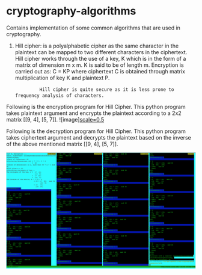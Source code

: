 # cryptography-algorithms
Contains implementation of some common algorithms that are used in cryptography.

1. Hill cipher: is a polyalphabetic cipher as the same character in the plaintext can be mapped to two different characters in
                the ciphertext. Hill cipher works through the use of a key, K which is in the form of a matrix of dimension
                m x m. K is said to be of length m. Encryption is carried out as:
                C = KP where ciphertext C is obtained through matrix multiplication of key K and plaintext P.
                
                Hill cipher is quite secure as it is less prone to frequency analysis of characters.
  Following is the encryption program for Hill Cipher. This python program takes plaintext argument and encrypts the plaintext
  according to a 2x2 matrix [[9, 4], 
                             [5, 7]].
  ![image][scale=0.5](./hill_cipher/encrypt.png)

  Following is the decryption program for Hill Cipher. This python program takes ciphertext argument and decrypts the plaintext
  based on the inverse of the above mentioned matrix [[9, 4], 
                                                      [5, 7]].
                                                    
  ![image](./hill_cipher/decrypt.png)
